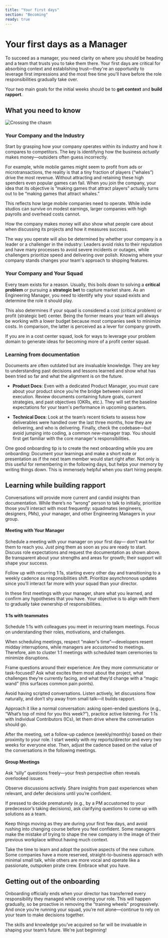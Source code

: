 ```yaml
---
title: "Your first days"
section: "Becoming"
ready: true
---
```


# Your first days as a Manager

To succeed as a manager, you need clarity on where you should be heading and a team that trusts you to take them there. Your first days are critical for absorbing context and establishing trust—they're an opportunity to leverage first impressions and the most free time you'll have before the role responsibilities gradually take over.

Your two main goals for the initial weeks should be to **get context** and **build rapport**.

## What you need to know

![Crossing the chasm](/assets/chapters/chapter-4-intro.svg)

### Your Company and the Industry

Start by grasping how your company operates within its industry and how it compares to competitors. The key is identifying how the business *actually* makes money—outsiders often guess incorrectly.

For example, while mobile games might seem to profit from ads or microtransactions, the reality is that a tiny fraction of players (“whales”) drive the most revenue. Without attracting and retaining these high spenders even popular games can fail. When you join the company, your idea that its objective is “making games that attract players” actually turns out to be “making games that attract whales.”

This reflects how large mobile companies need to operate. While indie studios can survive on modest earnings, larger companies with high payrolls and overhead costs cannot.

How the company makes money will also show what people care about when discussing its projects and how it measures success. 

The way you operate will also be determined by whether your company is a leader or a challenger in the industry: Leaders avoid risks to their reputation and have many processes to avoid severe incidents or outages, while challengers prioritize speed and delivering over polish. Knowing where your company stands changes your team's approach to shipping features.

### Your Company and Your Squad

Every team exists for a reason. Usually, this boils down to solving a **critical problem** or pursuing a **strategic bet** to capture market share. As an Engineering Manager, you need to identify why your squad exists and determine the role it should play.

This also determines if your squad is considered a cost (critical problem) or profit (strategic bet) center. Being the former means your team will always be working with a lower budget because most companies seek to minimize costs. In comparison, the latter is perceived as a lever for company growth. 

If you are in a cost center squad, look for ways to leverage your problem domain to generate ideas for becoming more of a profit center squad. 

### Learning from documentation

Documents are often outdated but are invaluable knowledge. They are key to understanding past decisions and lessons learned and show what has been tried so far and what the alignment is on the future.

- **Product Docs**: Even with a dedicated Product Manager, you must care about your product since you’re the bridge between vision and execution. Review documents containing future goals, current strategies, and past objectives (OKRs, etc.). They will set the baseline expectations for your team's performance in upcoming quarters.

- **Technical Docs**: Look at the team’s recent tickets to assess how deliverables were handled over the last three months, how they are delivering, and who is delivering. Finally, check the codebase—but avoid jumping into coding, a common new-manager trap. You should first get familiar with the core manager's responsibilities.

One good onboarding tip is to create the next onboarding while you are onboarding: Document your learnings and make a short note or presentation as if the next team member would start right after. Not only is this useful for remembering in the following days, but helps your memory by writing things down. This is immensely helpful when you start hiring people.

## Learning while building rapport

Conversations will provide more current and candid insights than documentation. While there’s no “wrong” person to talk to initially, prioritize those you’ll interact with most frequently: squadmates (engineers, designers, PMs), your manager, and other Engineering Managers in your group.

#### Meeting with Your Manager

Schedule a meeting with your manager on your first day— don't wait for them to reach you. Just ping them as soon as you are ready to start. Discuss role expectations and request the documentation as shown above. Be transparent about your strengths and areas for growth; their support will shape your success.

Follow up with recurring 1:1s, starting every other day and transitioning to a weekly cadence as responsibilities shift. Prioritize asynchronous updates since you’ll interact far more with your squad than your director.

In these first meetings with your manager, share what you learned, and confirm any hypotheses that you have. Your objective is to align with them to gradually take ownership of responsibilities.

#### 1:1s with teammates

Schedule 1:1s with colleagues you meet in recurring team meetings. Focus on understanding their roles, motivations, and challenges.

When scheduling meetings, respect “maker's time”—developers resent midday interruptions, while managers are accustomed to meetings. Therefore, aim to cluster 1:1 meetings with scheduled team ceremonies to minimize disruptions.

Frame questions around their experience: Are they more communicator or task-focused? Ask what excites them most about the project, what challenges they’re currently facing, and what they’d change with a “magic wand” (this surfaces common pain points).

Avoid having scripted conversations. Listen actively, let discussions flow naturally, and don’t shy away from small talk—it builds rapport.

Approach it like a normal conversation: asking open-ended questions (e.g., “What’s top of mind for you this week?”), practice active listening. For 1:1s with Individual Contributors (ICs), let them drive where the conversation should go.

After the meeting, set a follow-up cadence (weekly/monthly) based on their proximity to your role. I start weekly with my reports/director and every two weeks for everyone else. Then, adjust the cadence based on the value of the conversations in the following meetings.
  
#### Group Meetings

Ask “silly” questions freely—your fresh perspective often reveals overlooked issues.

Observe discussions actively. Share insights from past experiences when relevant, and defer decisions until you’re confident.

If pressed to decide prematurely (e.g., by a PM accustomed to your predecessor’s taking decisions), ask clarifying questions to come up with solutions as a team.

Keep things moving as they are during your first few days, and avoid rushing into changing course before you feel confident. Some managers make the mistake of trying to shape the new company in the image of their previous workplace without having much context.

Take the time to learn and adopt the positive aspects of the new culture. Some companies have a more reserved, straight-to-business approach with minimal small talk, while others are more vocal and operate like a passionate, outspoken pirate crew. Embrace what you have.

## Getting out of the onboarding

Onboarding officially ends when your director has transferred every responsibility they managed while covering your role. This will happen gradually, so be proactive in removing the "training wheels" progressively. And once you’re running your squad, you’re not alone—continue to rely on your team to make decisions together.

The skills and knowledge you’ve acquired so far will be invaluable in shaping your team’s future. We're just beginning!
